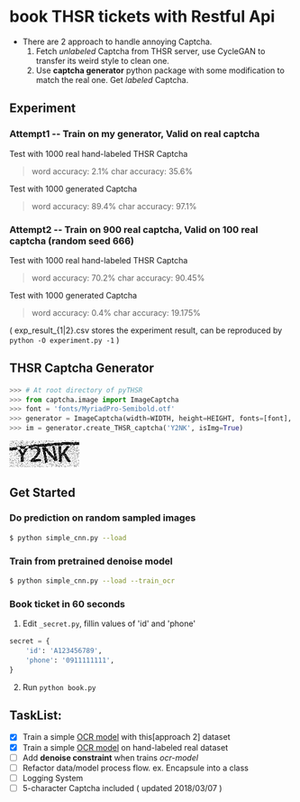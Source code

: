 # book THSR tickets with Restful Api

* There are 2 approach to handle annoying Captcha.
  1. Fetch _unlabeled_ Captcha from THSR server, use CycleGAN to transfer its weird style to clean one.
  2. Use **captcha generator** python package with some modification to match the real one. Get _labeled_ Captcha.

## Experiment

### Attempt1 -- Train on my generator, Valid on real captcha

Test with 1000 real hand-labeled THSR Captcha

> word accuracy: 2.1%
> char accuracy: 35.6%

Test with 1000 generated Captcha

> word accuracy: 89.4%
> char accuracy: 97.1%

### Attempt2 -- Train on 900 real captcha, Valid on 100 real captcha (random seed 666)

Test with 1000 real hand-labeled THSR Captcha

> word accuracy: 70.2%
> char accuracy: 90.45%

Test with 1000 generated Captcha

> word accuracy: 0.4%
> char accuracy: 19.175%

( exp\_result\_{1|2}.csv stores the experiment result, can be reproduced by `python -O experiment.py -1` )

## THSR Captcha Generator
```python
>>> # At root directory of pyTHSR
>>> from captcha.image import ImageCaptcha
>>> font = 'fonts/MyriadPro-Semibold.otf'
>>> generator = ImageCaptcha(width=WIDTH, height=HEIGHT, fonts=[font], font_sizes=[42,], curve_width=5)
>>> im = generator.create_THSR_captcha('Y2NK', isImg=True)
```
![sample](sample_Y2NK.bmp)

## Get Started
### Do prediction on random sampled images
```bash
$ python simple_cnn.py --load
```

### Train from pretrained denoise model
```bash
$ python simple_cnn.py --load --train_ocr
```

### Book ticket in 60 seconds
1. Edit `_secret.py`, fillin values of 'id' and 'phone'
```python
secret = {
    'id': 'A123456789',
    'phone': '0911111111',
}
```
2. Run `python book.py`

## TaskList:
  - [x] Train a simple [OCR model](ocr_model.h5) with this[approach 2] dataset
  - [x] Train a simple [OCR model](pure.h5) on hand-labeled real dataset
  - [ ] Add **denoise constraint** when trains _ocr-model_
  - [ ] Refactor data/model process flow. ex. Encapsule into a class
  - [ ] Logging System
  - [ ] 5-character Captcha included ( updated 2018/03/07 )
